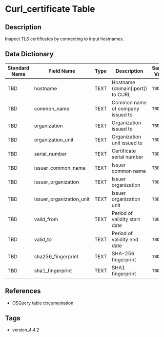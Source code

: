 # Curl_certificate Table

## Description
Inspect TLS certificates by connecting to input hostnames.

## Data Dictionary
|Standard Name|Field Name|Type|Description|Sample Value|
|---|---|---|---|---|
|TBD|hostname|TEXT|Hostname (domain[:port]) to CURL|`TBD`|
|TBD|common_name|TEXT|Common name of company issued to|`TBD`|
|TBD|organization|TEXT|Organization issued to|`TBD`|
|TBD|organization_unit|TEXT|Organization unit issued to|`TBD`|
|TBD|serial_number|TEXT|Certificate serial number|`TBD`|
|TBD|issuer_common_name|TEXT|Issuer common name|`TBD`|
|TBD|issuer_organization|TEXT|Issuer organization|`TBD`|
|TBD|issuer_organization_unit|TEXT|Issuer organization unit|`TBD`|
|TBD|valid_from|TEXT|Period of validity start date|`TBD`|
|TBD|valid_to|TEXT|Period of validity end date|`TBD`|
|TBD|sha256_fingerprint|TEXT|SHA-256 fingerprint|`TBD`|
|TBD|sha1_fingerprint|TEXT|SHA1 fingerprint|`TBD`|

## References
* [OSQuery table documentation](https://osquery.io/schema/current#curl_certificate)

## Tags
* version_4.4.2